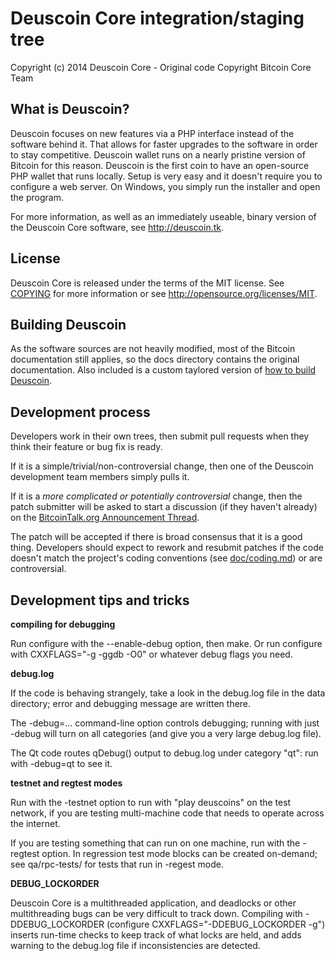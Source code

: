 Deuscoin Core integration/staging tree
=====================================

Copyright (c) 2014 Deuscoin Core - Original code Copyright Bitcoin Core Team

What is Deuscoin?
----------------

Deuscoin focuses on new features via a PHP interface instead of the software behind it. That allows for faster upgrades to the software in order to stay competitive. Deuscoin wallet runs on a nearly pristine version of Bitcoin for this reason. Deuscoin is the first coin to have an open-source PHP wallet that runs locally. Setup is very easy and it doesn't require you to configure a web server. On Windows, you simply run the installer and open the program.

For more information, as well as an immediately useable, binary version of
the Deuscoin Core software, see http://deuscoin.tk.

License
-------

Deuscoin Core is released under the terms of the MIT license. See [COPYING](COPYING) for more
information or see http://opensource.org/licenses/MIT.

Building Deuscoin
-------------------

As the software sources are not heavily modified, most of the Bitcoin documentation still applies, so the docs directory contains the original documentation. Also included is a custom taylored version of [how to build Deuscoin](blob/master/doc/building-deuscoin.md).

Development process
-------------------

Developers work in their own trees, then submit pull requests when they think
their feature or bug fix is ready.

If it is a simple/trivial/non-controversial change, then one of the Deuscoin
development team members simply pulls it.

If it is a *more complicated or potentially controversial* change, then the patch
submitter will be asked to start a discussion (if they haven't already) on the
[BitcoinTalk.org Announcement Thread](https://bitcointalk.org/index.php?board=159.0).

The patch will be accepted if there is broad consensus that it is a good thing.
Developers should expect to rework and resubmit patches if the code doesn't
match the project's coding conventions (see [doc/coding.md](doc/coding.md)) or are
controversial.

Development tips and tricks
---------------------------

**compiling for debugging**

Run configure with the --enable-debug option, then make. Or run configure with
CXXFLAGS="-g -ggdb -O0" or whatever debug flags you need.

**debug.log**

If the code is behaving strangely, take a look in the debug.log file in the data directory;
error and debugging message are written there.

The -debug=... command-line option controls debugging; running with just -debug will turn
on all categories (and give you a very large debug.log file).

The Qt code routes qDebug() output to debug.log under category "qt": run with -debug=qt
to see it.

**testnet and regtest modes**

Run with the -testnet option to run with "play deuscoins" on the test network, if you
are testing multi-machine code that needs to operate across the internet.

If you are testing something that can run on one machine, run with the -regtest option.
In regression test mode blocks can be created on-demand; see qa/rpc-tests/ for tests
that run in -regest mode.

**DEBUG_LOCKORDER**

Deuscoin Core is a multithreaded application, and deadlocks or other multithreading bugs
can be very difficult to track down. Compiling with -DDEBUG_LOCKORDER (configure
CXXFLAGS="-DDEBUG_LOCKORDER -g") inserts run-time checks to keep track of what locks
are held, and adds warning to the debug.log file if inconsistencies are detected.
